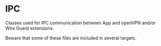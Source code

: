 #  IPC

Classes used for IPC communication between App and openVPN and/or Wire Guard extensions.

Beware that some of these files are included in several targets.
